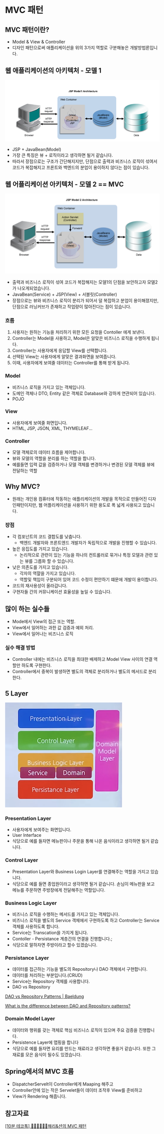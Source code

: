 # MVC 패턴

## MVC 패턴이란?

- Model & View & Controller
- 디자인 패턴으로써 애플리케이션을 위의 3가지 역할로 구분해놓은 개발방법론입니다.

## 웹 애플리케이션의 아키텍처 - 모델 1

![mvc-pattern-1](https://github.com/ksy90101/TIL/blob/master/spring/img/mvc-pattern-1.png?raw=ture)

- JSP + JavaBean(Model)
- 가장 큰 특징은 뷰 + 로직이라고 생각하면 될거 같습니다.
- 따라서 장점으로는 구조가 간단해지지만, 단점으로 출력과 비즈니스 로직이 섞여서 코드가 복잡해지고 프론트와 백엔드의 분업이 용이하지 않다는 점이 있습니다.

## 웹 어플리케이션 아키텍처 - 모델 2 == MVC

![mvc-pattern-2](https://github.com/ksy90101/TIL/blob/master/spring/img/mvc-pattern-2.png?raw=ture)

- 출력과 비즈니스 로직이 섞여 코드가 복잡해지는 모델1의 단점을 보안하고자 모델2가 나오게되었습니다.
- JavaBean(Service) + JSP(View) + 서블릿(Controller)
- 장점으로는 뷰와 비즈니스 로직이 분리가 되어서 덜 복잡하고 분업이 용이해졌지만, 단점으로 러닝커브가 존재하고 작업량이 많아진다는 점이 있습니다.

### 흐름

1. 사용자는 원하는 기능을 처리하기 위한 모든 요청을 Contoller 에게 보낸다.
2. Controller는 Model을 사용하고, Model은 알맞은 비즈니스 로직을 수행하게 됩니다.
3. Controller는 사용자에게 응답할 View를 선택합니다.
4. 선택된 View는 사용자에게 알맞은 결과화면을 보여줍니다.
5. 이때, 사용자에게 보여줄 데이터는 Controller를 통해 받게 됩니다.

### Model

- 비즈니스 로직을 가지고 있는 객체입니다.
- 도메인 객체나 DTO, Entity 같은 객체로 Database와 강하게 연관되어 있습니다.
- POJO

### View

- 사용자에게 보여줄 화면입니다.
- HTML, JSP, JSON, XML, THYMELEAF...

### Controller

- 모델 객체로의 데이터 흐름을 제어합니다.
- 뷰와 모델의 역할을 분리를 하는 역할을 합니다.
- 예를들면 입력 값을 검증하거나 모델 객체를 변경하거나 변경된 모델 객체를 뷰에 전달하는 역할

## Why MVC?

- 원래는 개인용 컴퓨터에 작동하는 애플리케이션의 개발을 목적으로 만들어진 디자인패턴이지만, 웹 어플리케이션을 사용하기 위한 용도로 폭 넓게 사용되고 있습니다.

### 장점

- 각 컴포넌트의 코드 결합도를 낮춥니다.
    - 백엔드 개발자와 프론트엔드 개발자가 독립적으로 개발을 진행할 수 있습니다.
- 높은 응집도를 가지고 있습니다.
    - 논리적으로 관련이 있는 기능을 하나의 컨트롤러로 묶거나 특정 모델과 관련 있는 뷰를 그릅화 할 수 있습니다.
- 낮은 의존도를 가지고 있습니다.
    - 각자의 역햘을 가지고 있습니다.
    - 역할및 책임이 구분되어 있어 코드 수정이 편안하기 떄문에 개발이 용이합니다.
- 코드의 재사용성이 올라갑니다.
- 구현자들 간의 커뮤니케이션 효율성을 높일 수 있습니다.

## 많이 하는 실수들

- Mode에서 View의 접근 또는 역할.
- View에서 일어하는 과한 값 검증과 예외 처리.
- View에서 일어나는 비즈니스 로직

### 실수 해결 방법

- Controller 내에는 비즈니스 로직을 최대한 배제하고 Model View 사이의 연결 역할만 하도록 구현한다.
- Controller에서 중복이 발생하면 별도의 객체로 분리하거나 별도의 메서드로 분리한다.

## 5 Layer

![mvc-pattern-3](https://github.com/ksy90101/TIL/blob/master/spring/img/mvc-pattern-3.png?raw=ture)

### Presentation Layer

- 사용자에게 보여주는 화면입니다.
- User Interface
- 식당으로 예를 들자면 메뉴판이나 주문을 통해 나온 음식이라고 생각하면 될거 같습니다.

### Control Layer

- Presentation Layer와 Business Login Layer를 연결해주는 역할을 가지고 있습니다.
- 식당으로 예를 들면 종업원이라고 생각하면 될거 같습니다. 손님이 메뉴판을 보고 메뉴를 주문하면 주방장에게 전달해주는 역할입니다.

### Business Logic Layer

- 비즈니스 로직을 수행하는 메서드를 가지고 있는 객체입니다.
- 비즈니스 로직을 별도의 Service 객체에서 구현하도록 하고 Controller는 Service 객체를 사용하도록 합니다.
- Service는 Transcation을 가지게 됩니다.
- Contoller - Persistance 계층간의 연결을 진행합니다.;
- 식당으로 말하자면 주방이라고 할수 있겠습니다.

### Persistance Layer

- 데이터를 접근하는 기능을 별도의 Repository나 DAO 객체에서 구현합니다.
- 데이터를 처리하는 부분입니다.(CRUD)
- Service는 Repository 객체를 사용합니다.
- DAO vs Repository

[DAO vs Repository Patterns | Baeldung](https://www.baeldung.com/java-dao-vs-repository)

[What is the difference between DAO and Repository patterns?](https://stackoverflow.com/questions/8550124/what-is-the-difference-between-dao-and-repository-patterns)

### Domain Model Layer

- 데이터와 행위를 갖는 객체로 핵심 비즈니스 로직이 있으며 주요 검증을 진행합니다.
- Persistence Layer에 맵핑을 합니다
- 식당으로 예를 들자면 요리를 만드는 재료라고 생각하면 좋을거 같습니다. 또한 그 재료를 모은 음식이 될수도 있겠습니다.

## Spring에서의 MVC 흐름

- DispatcherServelt이 Controller에게 Maaping 해주고
- Controller안에 있는 작은 Servelet들이 데이터 조작후 View를 준비하고
- View가 Rendering 해줍니다.

## 참고자료

[[10분 테코톡] 👩🏻‍💻👨🏻‍💻해리&션의 MVC 패턴](https://www.youtube.com/watch?v=uoVNJkyXX0I&t=229s)
